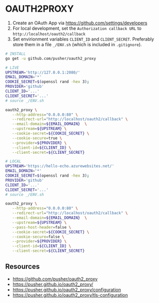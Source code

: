 # OAUTH2PROXY

1. Create an OAuth App via <https://github.com/settings/developers>
1. For local development, set the `Authorization callback URL` to `http://localhost/oauth2/callback`
1. Set envirionment variables `CLIENT_ID` and `CLIENT_SECRET`. Preferably store them in a file `_/ENV.sh` (which is included in `.gitignore`).

```bash
# INSTALL
go get -u github.com/pusher/oauth2_proxy

# LIVE
UPSTREAM='http://127.0.0.1:2080/'
EMAIL_DOMAIN='*'
COOKIE_SECRET=$(openssl rand -hex 3);
PROVIDER='github'
CLIENT_ID='...'
CLIENT_SECRET='...'
# source _/ENV.sh

oauth2_proxy \
   --http-address="0.0.0.0:80" \
   --redirect-url="http://localhost/oauth2/callback" \
   --email-domain=${EMAIL_DOMAIN}  \
   --upstream=${UPSTREAM} \
   --cookie-secret=${COOKIE_SECRET} \
   --cookie-secure=true \
   --provider=${PROVIDER} \
   --client-id=${CLIENT_ID} \
   --client-secret=${CLIENT_SECRET}

# LOCAL
UPSTREAM='https://hello-echo.azurewebsites.net/'
EMAIL_DOMAIN='*'
COOKIE_SECRET=$(openssl rand -hex 3);
PROVIDER='github'
CLIENT_ID='...'
CLIENT_SECRET='...'
# source _/ENV.sh

oauth2_proxy \
   --http-address="0.0.0.0:80" \
   --redirect-url="http://localhost/oauth2/callback" \
   --email-domain=${EMAIL_DOMAIN}  \
   --upstream=${UPSTREAM} \
   --pass-host-header=false \
   --cookie-secret=${COOKIE_SECRET} \
   --cookie-secure=false \
   --provider=${PROVIDER} \
   --client-id=${CLIENT_ID} \
   --client-secret=${CLIENT_SECRET}
```

## Resources
- https://github.com/pusher/oauth2_proxy
- https://pusher.github.io/oauth2_proxy/
- https://pusher.github.io/oauth2_proxy/configuration
- https://pusher.github.io/oauth2_proxy/tls-configuration
